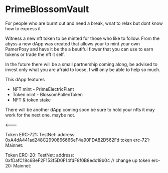 # PrimeBlossomVault

For people who are burnt out and need a break, wnat to relax but dont know how to express it

Witness a new nft token to be minted for those who like to follow. From the abyss a new dApp was created that allows your to mint your own PamerPosy and have it be the a beutiful flower that you can use to earn tokens or trade the nft it self. 

In the future there will be a small partnership coming along, be advised to invest only what you are afraid to loose, I will only be able to help so much.

This dApp features

- NFT mint - PrimeElectricPlant
- Token mint - BlossomPollenToken
- NFT & token stake

There will be another dApp coming soon be sure to hold your nfts it may work for the next one. maybe not.

<---

Token ERC-721: TestNet:
address: 0xA4dA441ad248C2990866666eF4a90FDA82D562Fd
token erc-721: Mainnet:


Token ERC-20: TestNet:
address: 0xfDafC18c6BeF2F153f5D0F14fdF8f0B8edc19b04 // change up
token erc-20: Mainnet:



<!-- Stilll need to intergrate stripe -->

